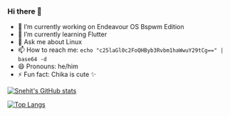 ### Hi there 👋

- 🔭 I’m currently working on Endeavour OS Bspwm Edition
- 🌱 I’m currently learning Flutter
- 💬 Ask me about Linux
- 📫 How to reach me: `echo "c25laGl0c2FoQHByb3Rvbm1haWwuY29tCg==" | base64 -d`
- 😄 Pronouns: he/him
- ⚡ Fun fact: Chika is cute ✨

[![Snehit's GitHub stats](https://github-readme-stats.vercel.app/api?username=snehitsah&count_private=true&show_icons=true)](https://github.com/snehitsah/snehitsah)

[![Top Langs](https://github-readme-stats.vercel.app/api/top-langs/?username=snehitsah&layout=compact)](https://github.com/snehitsah/snehitsah)

